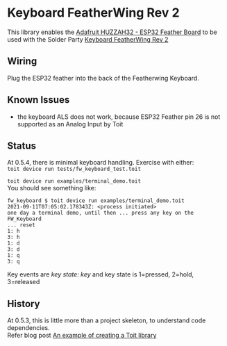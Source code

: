 # Keyboard FeatherWing Rev 2

This library enables the [Adafruit HUZZAH32 - ESP32 Feather Board](https://www.adafruit.com/product/3405) to be used with the Solder Party [Keyboard FeatherWing Rev 2](https://www.solder.party/docs/keyboard-featherwing/rev2/)

## Wiring 

Plug the ESP32 feather into the back of the Featherwing Keyboard.

## Known Issues
 - the keyboard ALS does not work, because ESP32 Feather pin 26 is not supported as an Analog Input by Toit

## Status

At 0.5.4, there is minimal keyboard handling.  Exercise with either:  
`toit device run tests/fw_keyboard_test.toit`  

`toit device run examples/terminal_demo.toit`  
You should see something like:  
```
fw_keyboard $ toit device run examples/terminal_demo.toit
2021-09-11T07:05:02.178343Z: <process initiated>
one day a terminal demo, until then ... press any key on the FW_Keyboard
... reset
1: h
3: h
1: d
3: d
1: q
3: q
```
Key events are  *key state: key* and key state is 1=pressed, 2=hold, 3=released

## History  
At 0.5.3, this is little more than a project skeleton, to understand code dependencies.  
Refer blog post [An example of creating a Toit library](https://ekorau.com/2021/09/09/Creating-Library-Example.html)

